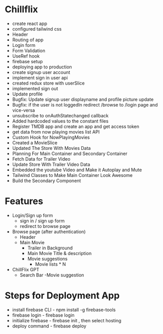 # Chillflix
  - create react app
  - configured tailwind css
  - Header
  - Routing of app
  - Login form
  - Form Validation
  - UseRef hook
  - firebase setup
  - deploying app to production
  - create signup user account
  - implement sign in  user api
  - created redux store with userSlice
  - implemented sign out
  - Update profile
  - Bugfix: Update signup user displayname and profile picture update
  - Bugfix: if the user is not loggedIn redirect /browse to /login page and vice-versa
  - unsubscribe to onAuthStatechanged callback
  - Added hardcoded values to the constant files
  - Register TMDB app and create an app and get access token
  - get data from now playing movies list API
  - Custom Hook for NowPlayingMovies
  - Created a MovieSlice
  - Updated The Store With Movies Data
  - Planning For Main Container and Secondary Container
  - Fetch Data for Trailer Video
  - Update Store With Trailer Video Data
  - Embedded the youtube Video and Make it Autoplay and Mute
  - Tailwind Classes to Make Main Container Look Awesome 
  - Build the Secondary Component

# Features
 - Login/Sign up form
   - sign in / sign up form
   - redirect to browse page
 - Browse page (after authentication)
   - Header  
   - Main Movie
     - Trailer in Background
     - Main Movie Title & description
     - Movie suggestions
       - Movie lists * N
 - ChillFlix GPT
   - Search Bar
   -Movie suggestion

# Steps for Deployment App
  - install firebase CLI - npm install -g firebase-tools
  - firebase login - firebase login
  - initialize firebase - firebase init , then select hosting
  - deploy command - firebase deploy   